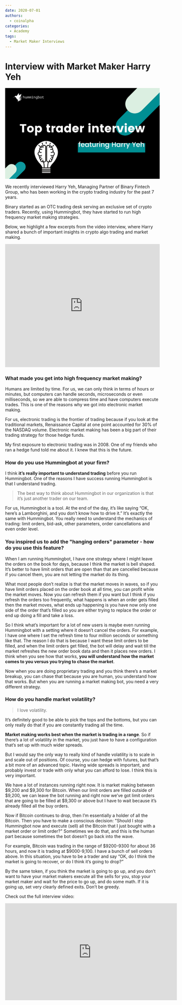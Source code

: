 ```yaml
---
date: 2020-07-01
authors:
  - coinalpha
categories:
  - Academy
tags:
  - Market Maker Interviews
---
```


# Interview with Market Maker Harry Yeh

![cover](cover.png)

We recently interviewed Harry Yeh, Managing Partner of Binary Fintech Group, who has been working in the crypto trading industry for the past 7 years.

Binary started as an OTC trading desk serving an exclusive set of crypto traders. Recently, using Hummingbot, they have started to run high frequency market making strategies. 

Below, we highlight a few excerpts from the video interview, where Harry shared a bunch of important insights in crypto algo trading and market making. 

<iframe style="width:100%; min-height:400px;" src="https://www.youtube.com/embed/PqKkfe9ZV6g?si=hNkB6_Lqc_3BEV4u" frameborder="0" allow="accelerometer; autoplay; encrypted-media; gyroscope; picture-in-picture" allowfullscreen></iframe>

<!-- more -->

### What made you get into high frequency market making?

Humans are limited by time. For us, we can only think in terms of hours or minutes, but computers can handle seconds, microseconds or even milliseconds, so we are able to compress time and have computers execute trades. This is one of the reasons why we got into electronic market making.

For us, electronic trading is the frontier of trading because if you look at the traditional markets, Renaissance Capital at one point accounted for 30% of the NASDAQ volume. Electronic market making has been a big part of their trading strategy for those hedge funds.

My first exposure to electronic trading was in 2008. One of my friends who ran a hedge fund told me about it. I knew that this is the future. 

### How do you use Hummingbot at your firm?

I think **it’s really important to understand trading** before you run Hummingbot. One of the reasons I have success running Hummingbot is that I understand trading. 

> The best way to think about Hummingbot in our organization is that it’s just another trader on our team. 

For us, Hummingbot is a tool. At the end of the day, it’s like saying “OK, here’s a Lamborghini, and you don’t know how to drive it.” It’s exactly the same with Hummingbot. You really need to understand the mechanics of trading: limit orders, bid-ask, other parameters, order cancellations and even order level. 

### You inspired us to add the "hanging orders" parameter - how do you use this feature?

When I am running Hummingbot, I have one strategy where I might leave the orders on the book for days, because I think the market is bell shaped. It’s better to have limit orders that are open than that are cancelled because if you cancel them, you are not letting the market do its thing.

What most people don’t realize is that the market moves in waves, so if you have limit orders placed on the order book at all time, you can profit while the market moves. Now you can refresh them if you want but I think if you refresh the orders too frequently, what happens is when an order gets filled then the market moves, what ends up happening is you have now only one side of the order that’s filled so you are either trying to replace the order or end up doing a fill and take a loss. 

So I think what’s important for a lot of new users is maybe even running Hummingbot with a setting where it doesn’t cancel the orders. For example, I have one where I set the refresh time to four million seconds or something like that. The reason I do that is because I want these limit orders to be filled, and when the limit orders get filled, the bot will delay and wait till the market refreshes the new order book data and then it places new orders. I think when you see how that works, **you will understand how the market comes to you versus you trying to chase the market**. 

Now when you are doing proprietary trading and you think there’s a market breakup, you can chase that because you are human, you understand how that works. But when you are running a market making bot, you need a very different strategy. 

### How do you handle market volatility?

> I love volatility.

It’s definitely good to be able to pick the tops and the bottoms, but you can only really do that if you are constantly trading all the time.

**Market making works best when the market is trading in a range**. So if there’s a lot of volatility in the market, you just have to have a configuration that’s set up with much wider spreads. 

But I would say the only way to really kind of handle volatility is to scale in and scale out of positions. Of course, you can hedge with futures, but that’s a bit more of an advanced topic. Having wide spreads is important, and probably invest or trade with only what you can afford to lose. I think this is very important. 

We have a lot of instances running right now. It is market making between $9,200 and $9,300 for Bitcoin. When our limit orders are filled outside of $9,200, we can leave the bot running and right now we’ve got limit orders that are going to be filled at $9,300 or above but I have to wait because it’s already filled all the buy orders. 

Now if Bitcoin continues to drop, then I’m essentially a holder of all the Bitcoin. Then you have to make a conscious decision: "Should I stop Hummingbot now and execute (sell) all the Bitcoin that I just bought with a market order or limit order?" Sometimes we do that, and this is the human part because sometimes the bot doesn’t go back into the wave.

For example, Bitcoin was trading in the range of $9200-9300 for about 36 hours, and now it is trading at $9000-9,100. I have a bunch of sell orders above. In this situation, you have to be a trader and say “OK, do I think the market is going to recover, or do I think it’s going to drop?”

By the same token, if you think the market is going to go up, and you don’t want to have your market makers execute all the sells for you, stop your market maker and wait for the price to go up, and do some math. If it is going up, set very clearly defined exits. Don’t be greedy. 

Check out the full interview video:

<iframe width="560" height="315" src="https://www.youtube.com/embed/PqKkfe9ZV6g?si=80z81RwkQMb6hkgl" title="YouTube video player" frameborder="0" allow="accelerometer; autoplay; clipboard-write; encrypted-media; gyroscope; picture-in-picture; web-share" allowfullscreen></iframe>
